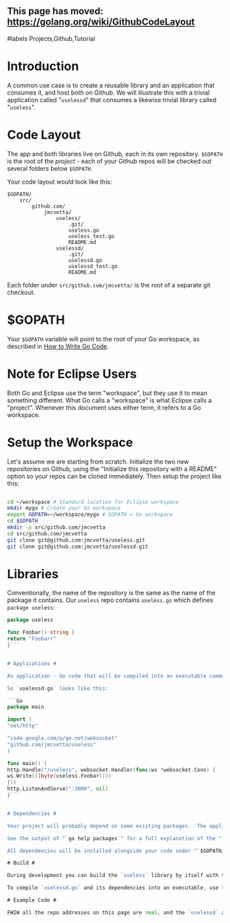 ## This page has moved: https://golang.org/wiki/GithubCodeLayout ##
#labels Projects,Github,Tutorial

# Introduction #

A common use case is to create a reusable library and an application that consumes it, and host both on Github.  We will illustrate this with a trivial application called "`uselessd`" that consumes a likewise trivial library called "`useless`".


# Code Layout #

The app and both libraries live on Github, each in its own repository.  `$GOPATH` is the root of the _project_ - each of your Github repos will be checked out several folders below `$GOPATH`.

Your code layout would look like this:

```
$GOPATH/
    src/
        github.com/
            jmcvetta/
                useless/
                    .git/
                    useless.go
                    useless_test.go
                    README.md
                uselessd/
                    .git/
                    uselessd.go
                    uselessd_test.go
                    README.md
```

Each folder under `src/github.com/jmcvetta/` is the root of a separate git checkout.


# $GOPATH #

Your `$GOPATH` variable will point to the root of your Go workspace, as described in [How to Write Go Code](http://golang.org/doc/code.html).


# Note for Eclipse Users #

Both Go and Eclipse use the term "workspace", but they use it to mean something different.  What Go calls a "workspace" is what Eclipse calls a "project".  Whenever this document uses either term, it refers to a Go workspace.


# Setup the Workspace #

Let's assume we are starting from scratch.  Initialize the two new repositories on Github, using the "Initialize this repository with a README" option so your repos can be cloned immediately.  Then setup the project like this:

```sh

cd ~/workspace # Standard location for Eclipse workspace
mkdir mygo # Create your Go workspace
export GOPATH=~/workspace/mygo # GOPATH = Go workspace
cd $GOPATH
mkdir -p src/github.com/jmcvetta
cd src/github.com/jmcvetta
git clone git@github.com:jmcvetta/useless.git
git clone git@github.com:jmcvetta/uselessd.git
```

# Libraries #

Conventionally, the name of the repository is the same as the name of the package it contains.  Our `useless` repo contains `useless.go` which defines `package useless`:

```Go
package useless

func Foobar() string {
return "Foobar!"
}```


# Applications #

An application - Go code that will be compiled into an executable command - always defines `package main` with a `main()` function.

So `uselessd.go` looks like this:

```Go
package main

import (
"net/http"

"code.google.com/p/go.net/websocket"
"github.com/jmcvetta/useless"
)

func main() {
http.Handle("/useless", websocket.Handler(func(ws *websocket.Conn) {
ws.Write([]byte(useless.Foobar()))
}))
http.ListenAndServe(":3000", nil)
}```


# Dependencies #

Your project will probably depend on some existing packages.  The application above depends upon `code.google.com/p/go.net/websocket`.  You can install all dependencies by running "`go get -v ./...`" from the root of your workspace.  The "`go get`" command is similar to "`go install`" in that it will attempt to build and install all packages in the workspace (technically, all packages matched by "`./...`"), except that it will also examine their dependencies and download (and install) any that are missing first.

See the output of "`go help packages`" for a full explanation of the "`...`" syntax.

All dependencies will be installed alongside your code under "`$GOPATH/src`".  All Github reposities checked out by "`go get`" will be use the read-only `https://` repository by default.  To push changes back to github from one of these repositories, change the "`origin/master`" ref in `.git/config` to match the SSH repository from Github.

# Build #

During development you can build the `useless` library by itself with the command "`go build ...useless`".  You could also give the full path to the package name, "`go build github.com/jmcvetta/useless`".

To compile `uselessd.go` and its dependencies into an executable, use the command "`go build ...uselessd`".

# Example Code #

FWIW all the repo addresses on this page are real, and the `uselessd` application should compile if you follow the directions above.